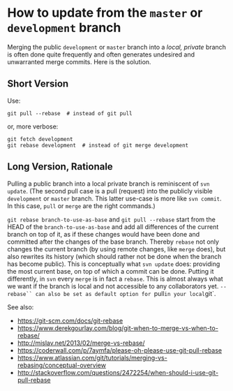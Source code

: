 How to update **from** the `master` or `development` branch
==============================================================================
Merging the public `development` or `master` branch into a _local, private_ 
branch is often done quite frequently and often generates undesired and 
unwarranted merge commits. Here is the solution. 

Short Version
---------------
Use:

```
git pull --rebase  # instead of git pull
```
or, more verbose:
```
git fetch development
git rebase development  # instead of git merge development
```

Long Version, Rationale
--------------------------
Pulling a public branch into a local private branch is reminiscent of `svn update`.
(The second pull case is a pull (request) into the publicly visible `development`
or `master` branch. This latter use-case is more like `svn commit`. In this case,
`pull` or `merge` are the right commands.) 

`git rebase branch-to-use-as-base` and `git pull --rebase` start from the HEAD of 
the `branch-to-use-as-base` and
add all differences of the current branch on top of it, as if these changes would have
been done and committed after the changes of the base branch. Thereby `rebase` not only 
changes the current branch (by using remote changes, like `merge` does), but also rewrites its 
history (which should rather not be done when the branch has become public). 
This is conceptually what `svn update` does: providing the most current base, on top of which a 
commit can be done. Putting it differently, in `svn` every  `merge` is in fact a `rebase`. 
This is almost always what we want if the branch is local and not accessible to any collaborators yet.
`--rebase`` can also be set as default option for `pull` in your local `git`.

See also: 
- https://git-scm.com/docs/git-rebase
- https://www.derekgourlay.com/blog/git-when-to-merge-vs-when-to-rebase/
- http://mislav.net/2013/02/merge-vs-rebase/
- https://coderwall.com/p/7aymfa/please-oh-please-use-git-pull-rebase
- https://www.atlassian.com/git/tutorials/merging-vs-rebasing/conceptual-overview
- http://stackoverflow.com/questions/2472254/when-should-i-use-git-pull-rebase

